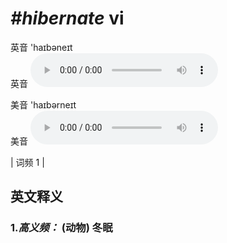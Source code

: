 # ***\#hibernate*** vi
英音 'haɪbəneɪt  
英音
<audio src="./media/hibernate-B.aac" controls="controls"></audio>

美音 'haɪbərneɪt  
美音
<audio src="./media/hibernate.aac" controls="controls"></audio>



| 词频 1 |  

英文释义
---
### 1.*高义频：* **(动物) 冬眠**  


